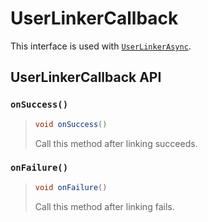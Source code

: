 # UserLinkerCallback

This interface is used with [`UserLinkerAsync`](userlinkerasync.md).

## UserLinkerCallback API

### `onSuccess()`

> ```java
> void onSuccess()
> ```
>
> Call this method after linking succeeds.

### `onFailure()`

> ```java
> void onFailure()
> ```
>
> Call this method after linking fails.

